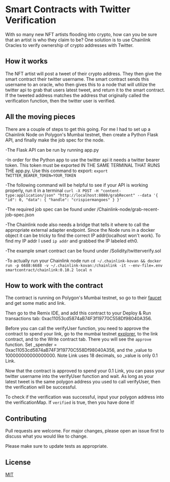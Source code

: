 # Smart Contracts with Twitter Verification

With so many new NFT artists flooding into crypto, how can you be sure that an artist is who they claim to be? One solution is to use Chainlink Oracles to verify ownership of crypto addresses with Twitter. 

## How it works

The NFT artist will post a tweet of their crypto address. They then give the smart contract their twitter username. The smart contract sends this username to an oracle, who then gives this to a node that will utilize the twitter api to grab that users latest tweet, and return it to the smart contract. If the tweeted address matches the address that originally called the verification function, then the twitter user is verified.


## All the moving pieces

There are a couple of steps to get this going. For me I had to set up a Chainlink Node on Polygon's Mumbai testnet, then create a Python Flask API, and finally make the job spec for the node.

-The Flask API can be run by running app.py

-In order for the Python app to use the twitter api it needs a twitter bearer token. This token must be exported IN THE SAME TERMINAL THAT RUNS THE app.py. Use this command to export: 
```export TWITTER_BEARER_TOKEN=YOUR_TOKEN```

-The following command will be helpful to see if your API is working properly, run it in a terminal ```curl -X POST -H "content-type:application/json" "http://localhost:8080/grabRecent" --data '{ "id": 0, "data": { "handle": "crispiermangoes" } }'```

-The required job spec can be found under /Chainlink-node/grab-recent-job-spec.json

-The Chainlink node also needs a bridge that tells it where to call the appropriate external adapter endpoint. Since the Node runs in a docker object it can be tricky to find the correct IP addr(localhost won't work). To find my IP addr I used ```ip addr``` and grabbed the IP labeled eth0.


-The example smart contract can be found under /Solidity/twitterverify.sol

-To actually run your Chainlink node run ```cd ~/.chainlink-kovan && docker run -p 6688:6688 -v ~/.chainlink-kovan:/chainlink -it --env-file=.env smartcontract/chainlink:0.10.2 local n```

## How to work with the contract

The contract is running on Polygon's Mumbai testnet, so go to their [faucet](https://faucet.matic.network/) and get some matic and link.

Then go to the Remix IDE, and add this contract to your Deploy & Run transactions tab: 0xac11053cd5874aB74F3f19770C558Df98040A356.

Before you can call the verifyUser function, you need to approve the contract to spend your link, go to the mumbai testnet [explorer](https://explorer-mumbai.maticvigil.com/address/0x326C977E6efc84E512bB9C30f76E30c160eD06FB/write-contract), to the link contract, and to the Write contract tab. There you will see the ```approve``` function. Set _spender = 0xac11053cd5874aB74F3f19770C558Df98040A356,  and the _value to 100000000000000000. Note Link uses 18 decimals, so _value is only 0.1 Link.

Now that the contract is approved to spend your 0.1 Link, you can pass your twitter username into the verifyUser function and wait. As long as your latest tweet is the same polygon address you used to call verifyUser, then the verification will be successful. 

To check if the verification was successful, input your polygon address into the verificationMap. If ```verified``` is true, then you have done it!



## Contributing
Pull requests are welcome. For major changes, please open an issue first to discuss what you would like to change.

Please make sure to update tests as appropriate. 

## License
[MIT](https://choosealicense.com/licenses/mit/)
